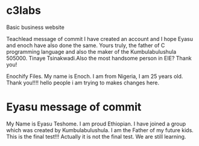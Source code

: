 # c3labs
Basic business website

Teachlead message of commit
I have created an account and I hope Eyasu and enoch have also done the same. Yours truly, the father of C programming language and also the maker of the Kumbulabulushula 505000. Tinaye Tsinakwadi.Also the most handsome person in EIE?
Thank you!

Enochify Files.
My name is Enoch. I am from Nigeria, I am 25 years old.
Thank you!!!!
hello people i am trying to makes changes here.

# Eyasu message of commit

My Name is Eyasu Teshome. I am proud Ethiopian. I have joined a group which was created by  Kumbulabulushula. I am the Father of my future kids. This is the final test!!! Actually it is not the final test. We are still learning.
